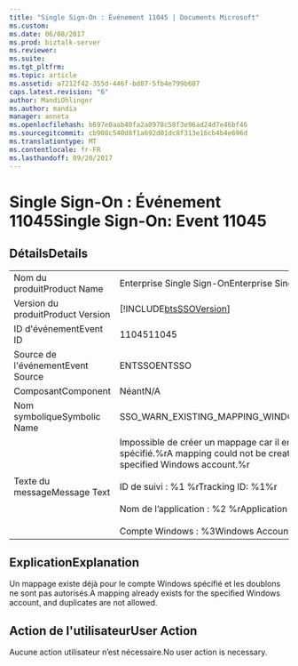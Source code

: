 ```yaml
---
title: "Single Sign-On : Événement 11045 | Documents Microsoft"
ms.custom: 
ms.date: 06/08/2017
ms.prod: biztalk-server
ms.reviewer: 
ms.suite: 
ms.tgt_pltfrm: 
ms.topic: article
ms.assetid: a7212f42-355d-446f-bd07-5fb4e799b607
caps.latest.revision: "6"
author: MandiOhlinger
ms.author: mandia
manager: anneta
ms.openlocfilehash: b697e0aab40fa2a0978c58f3e96ad24d7e46bf46
ms.sourcegitcommit: cb908c540d8f1a692d01dc8f313e16cb4b4e696d
ms.translationtype: MT
ms.contentlocale: fr-FR
ms.lasthandoff: 09/20/2017
---
```

# <a name="single-sign-on-event-11045"></a><span data-ttu-id="ff6f4-102">Single Sign-On : Événement 11045</span><span class="sxs-lookup"><span data-stu-id="ff6f4-102">Single Sign-On: Event 11045</span></span>
## <a name="details"></a><span data-ttu-id="ff6f4-103">Détails</span><span class="sxs-lookup"><span data-stu-id="ff6f4-103">Details</span></span>  
  
|||  
|-|-|  
|<span data-ttu-id="ff6f4-104">Nom du produit</span><span class="sxs-lookup"><span data-stu-id="ff6f4-104">Product Name</span></span>|<span data-ttu-id="ff6f4-105">Enterprise Single Sign-On</span><span class="sxs-lookup"><span data-stu-id="ff6f4-105">Enterprise Single Sign-On</span></span>|  
|<span data-ttu-id="ff6f4-106">Version du produit</span><span class="sxs-lookup"><span data-stu-id="ff6f4-106">Product Version</span></span>|[!INCLUDE[btsSSOVersion](../includes/btsssoversion-md.md)]|  
|<span data-ttu-id="ff6f4-107">ID d'événement</span><span class="sxs-lookup"><span data-stu-id="ff6f4-107">Event ID</span></span>|<span data-ttu-id="ff6f4-108">11045</span><span class="sxs-lookup"><span data-stu-id="ff6f4-108">11045</span></span>|  
|<span data-ttu-id="ff6f4-109">Source de l'événement</span><span class="sxs-lookup"><span data-stu-id="ff6f4-109">Event Source</span></span>|<span data-ttu-id="ff6f4-110">ENTSSO</span><span class="sxs-lookup"><span data-stu-id="ff6f4-110">ENTSSO</span></span>|  
|<span data-ttu-id="ff6f4-111">Composant</span><span class="sxs-lookup"><span data-stu-id="ff6f4-111">Component</span></span>|<span data-ttu-id="ff6f4-112">Néant</span><span class="sxs-lookup"><span data-stu-id="ff6f4-112">N/A</span></span>|  
|<span data-ttu-id="ff6f4-113">Nom symbolique</span><span class="sxs-lookup"><span data-stu-id="ff6f4-113">Symbolic Name</span></span>|<span data-ttu-id="ff6f4-114">SSO_WARN_EXISTING_MAPPING_WINDOWS</span><span class="sxs-lookup"><span data-stu-id="ff6f4-114">SSO_WARN_EXISTING_MAPPING_WINDOWS</span></span>|  
|<span data-ttu-id="ff6f4-115">Texte du message</span><span class="sxs-lookup"><span data-stu-id="ff6f4-115">Message Text</span></span>|<span data-ttu-id="ff6f4-116">Impossible de créer un mappage car il en existe déjà un pour le compte Windows spécifié.%r</span><span class="sxs-lookup"><span data-stu-id="ff6f4-116">A mapping could not be created because a mapping already exists for the specified Windows account.%r</span></span><br /><br /> <span data-ttu-id="ff6f4-117">ID de suivi : %1 %r</span><span class="sxs-lookup"><span data-stu-id="ff6f4-117">Tracking ID: %1%r</span></span><br /><br /> <span data-ttu-id="ff6f4-118">Nom de l’application : %2 %r</span><span class="sxs-lookup"><span data-stu-id="ff6f4-118">Application Name: %2%r</span></span><br /><br /> <span data-ttu-id="ff6f4-119">Compte Windows : %3</span><span class="sxs-lookup"><span data-stu-id="ff6f4-119">Windows Account: %3</span></span>|  
  
## <a name="explanation"></a><span data-ttu-id="ff6f4-120">Explication</span><span class="sxs-lookup"><span data-stu-id="ff6f4-120">Explanation</span></span>  
 <span data-ttu-id="ff6f4-121">Un mappage existe déjà pour le compte Windows spécifié et les doublons ne sont pas autorisés.</span><span class="sxs-lookup"><span data-stu-id="ff6f4-121">A mapping already exists for the specified Windows account, and duplicates are not allowed.</span></span>  
  
## <a name="user-action"></a><span data-ttu-id="ff6f4-122">Action de l'utilisateur</span><span class="sxs-lookup"><span data-stu-id="ff6f4-122">User Action</span></span>  
 <span data-ttu-id="ff6f4-123">Aucune action utilisateur n’est nécessaire.</span><span class="sxs-lookup"><span data-stu-id="ff6f4-123">No user action is necessary.</span></span>